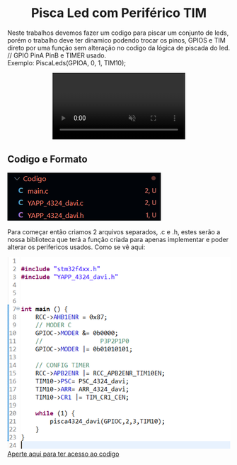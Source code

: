 <h1 align="center">Pisca Led com Periférico TIM</h1>
<p>Neste trabalhos devemos fazer um codigo para piscar um conjunto de leds, porém o trabalho deve ter dinamico podendo trocar os pinos, GPIOS e TIM direto por uma função sem alteração no codigo da lógica de piscada do led.
<br>
//                 GPIO  PinA PinB e TIMER usado.
<br>
Exemplo: PiscaLeds(GPIOA, 0, 1, TIM10);
</p>
<div align="center">
  <video width="300" controls autoplay muted loop>
    <source src="video/LEDV.mp4" type="video/mp4">
    Seu navegador não suporta a tag de vídeo.
  </video>
</div>
<h2>Codigo e Formato</h2>
<img src="video/EstruturaExemplo.png">
<p>Para começar então criamos 2 arquivos separados, .c e .h, estes serão a nossa biblioteca que terá a função criada para apenas implementar e poder alterar os perifericos usados. Como se vê aqui:</p>
<img src="video/implementacaoexe.png">
<br>
<a href="Codigo/">Aperte aqui para ter acesso ao codigo</a>


